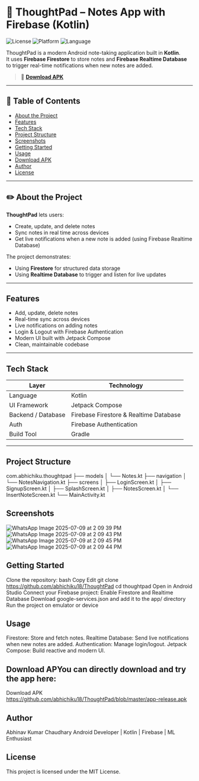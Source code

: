 # 📱 ThoughtPad – Notes App with Firebase (Kotlin)

![License](https://img.shields.io/badge/license-MIT-blue.svg)
![Platform](https://img.shields.io/badge/platform-Android-green.svg)
![Language](https://img.shields.io/badge/language-Kotlin-orange.svg)

ThoughtPad is a modern Android note-taking application built in **Kotlin**.  
It uses **Firebase Firestore** to store notes and **Firebase Realtime Database** to trigger real-time notifications when new notes are added.

> 🚀 **[Download APK](https://github.com/abhichiku18/ThoughtPad/blob/master/app-release.apk)**

---

## 📌 Table of Contents
- [About the Project](#about-the-project)
- [Features](#features)
- [Tech Stack](#tech-stack)
- [Project Structure](#project-structure)
- [Screenshots](#screenshots)
- [Getting Started](#getting-started)
- [Usage](#usage)
- [Download APK](#download-apk)
- [Author](#author)
- [License](#license)

---

## ✏️ About the Project

**ThoughtPad** lets users:
- Create, update, and delete notes
- Sync notes in real time across devices
- Get live notifications when a new note is added (using Firebase Realtime Database)

The project demonstrates:
- Using **Firestore** for structured data storage
- Using **Realtime Database** to trigger and listen for live updates

---

##  Features
- Add, update, delete notes
- Real-time sync across devices
- Live notifications on adding notes
- Login & Logout with Firebase Authentication
- Modern UI built with Jetpack Compose
- Clean, maintainable codebase

---

##  Tech Stack
| Layer              | Technology                                    |
| ------------------ | ---------------------------------------------- |
| Language           | Kotlin                                         |
| UI Framework       | Jetpack Compose                               |
| Backend / Database | Firebase Firestore & Realtime Database        |
| Auth               | Firebase Authentication                       |
| Build Tool         | Gradle                                        |

---

## Project Structure
com.abhichiku.thoughtpad
├── models
│   └── Notes.kt
├── navigation
│   └── NotesNavigation.kt
├── screens
│   ├── LoginScreen.kt
│   ├── SignupScreen.kt
│   ├── SplashScreen.kt
│   ├── NotesScreen.kt
│   └── InsertNoteScreen.kt
└── MainActivity.kt

 ## Screenshots
 ![WhatsApp Image 2025-07-09 at 2 09 39 PM](https://github.com/user-attachments/assets/e1649b7b-341a-4987-9637-80cd7638fe22)
![WhatsApp Image 2025-07-09 at 2 09 43 PM](https://github.com/user-attachments/assets/295dea38-2539-46bf-87ec-56933846b94e) 
![WhatsApp Image 2025-07-09 at 2 09 45 PM](https://github.com/user-attachments/assets/b067701d-5904-459f-a436-ed261534e296)
![WhatsApp Image 2025-07-09 at 2 09 44 PM](https://github.com/user-attachments/assets/88b52d70-160e-44af-b08a-c0d3a6a68179)

## Getting Started
Clone the repository:
bash
Copy
Edit
git clone https://github.com/abhichiku18/ThoughtPad
cd thoughtpad
Open in Android Studio
Connect your Firebase project:
Enable Firestore and Realtime Database
Download google-services.json and add it to the app/ directory
Run the project on emulator or device

## Usage
Firestore: Store and fetch notes.
Realtime Database: Send live notifications when new notes are added.
Authentication: Manage login/logout.
Jetpack Compose: Build reactive and modern UI.

## Download APYou can directly download and try the app here:
Download APK
https://github.com/abhichiku18/ThoughtPad/blob/master/app-release.apk


## Author
Abhinav Kumar Chaudhary
Android Developer | Kotlin | Firebase | ML Enthusiast


## License
This project is licensed under the MIT License.



